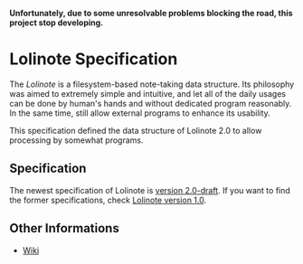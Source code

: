 **Unfortunately, due to some unresolvable problems blocking the road, this project stop developing.**

# Lolinote Specification

The *Lolinote* is a filesystem-based note-taking data structure. Its philosophy was aimed to extremely simple and intuitive, and let all of the daily usages can be done by human's hands and without dedicated program reasonably. In the same time, still allow external programs to enhance its usability.

This specification defined the data structure of Lolinote 2.0 to allow processing by somewhat programs.



## Specification

The newest specification of Lolinote is [version 2.0-draft]. If you want to find the former specifications, check [Lolinote version 1.0].

[version 2.0-draft]: spec-2.0.md
[Lolinote version 1.0]: https://bitbucket.org/civalin/lolinote/wiki/Home



## Other Informations

- [Wiki](https://github.com/visig9/lolinote-spec/wiki)
